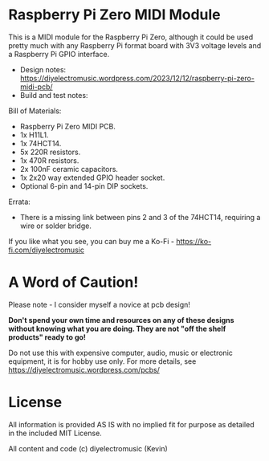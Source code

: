 # Raspberry Pi Zero MIDI Module

This is a MIDI module for the Raspberry Pi Zero, although it could be used pretty much with any Raspberry Pi format board with 3V3 voltage levels and a Raspberry Pi GPIO interface.

- Design notes: https://diyelectromusic.wordpress.com/2023/12/12/raspberry-pi-zero-midi-pcb/
- Build and test notes: 

Bill of Materials:
- Raspberry Pi Zero MIDI PCB.
- 1x H11L1.
- 1x 74HCT14.
- 5x 220R resistors.
- 1x 470R resistors.
- 2x 100nF ceramic capacitors.
- 1x 2x20 way extended GPIO header socket.
- Optional 6-pin and 14-pin DIP sockets.

Errata:
-  There is a missing link between pins 2 and 3 of the 74HCT14, requiring a wire or solder bridge.

If you like what you see, you can buy me a Ko-Fi - https://ko-fi.com/diyelectromusic

#  A Word of Caution!

Please note - I consider myself a novice at pcb design!

**Don't spend your own time and resources on any of these designs without knowing what you are doing.  They are not "off the shelf products" ready to go!**

Do not use this with expensive computer, audio, music or electronic equipment, it is for hobby use only.  For more details, see https://diyelectromusic.wordpress.com/pcbs/

# License

All information is provided AS IS with no implied fit for purpose as detailed in the included MIT License.

All content and code (c) diyelectromusic (Kevin)
